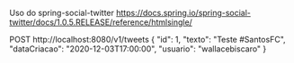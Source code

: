 Uso do spring-social-twitter
https://docs.spring.io/spring-social-twitter/docs/1.0.5.RELEASE/reference/htmlsingle/

POST http://localhost:8080/v1/tweets
{
  "id": 1,
  "texto": "Teste #SantosFC",
  "dataCriacao": "2020-12-03T17:00:00",
  "usuario": "wallacebiscaro"
}